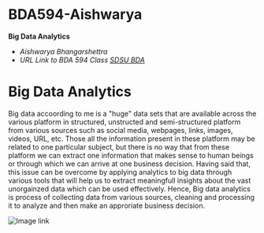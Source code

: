 # BDA594-Aishwarya
**Big Data Analytics**
* *Aishwarya Bhangarshettra* 
* *URL Link to BDA 594 Class [SDSU BDA](https://big.sdsu.edu/)* 
# Big Data Analytics
Big data accoording to me is a "huge" data sets that are available across the various platform in structured, unstructed and semi-structured platform from various sources such as social media, webpages, links, images, videos, URL, etc. Those all the information present in these platform may be related to one particular subject, but there is no way that from these platform we can extract one information that makes sense to human beings or through which we can arrive at one business decision. Having said that, this issue can be overcome by applying analytics to big data through various tools that will help us to extract meaningfull insights about the vast unorgainzed data which can be used effectively. Hence, Big data analytics is process of collecting data from various sources, cleaning and processing it to analyze and then make an approriate business decision.

![Image link](https://i.ibb.co/pvBsHT4/aishwarya-photo1.jpg)



